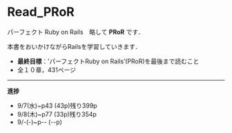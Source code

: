 # Read_PRoR

パーフェクト Ruby on Rails　略して **PRoR** です．

本書をおいかけながらRailsを学習していきます．

* **最終目標**：’パーフェクトRuby on Rails’(PRoR)を最後まで読むこと
* 全１０章，431ページ

***

**進捗**

* 9/7(水)~p43 (43p)残り399p
* 9/8(木)~p77 (33p)残り354p
* 9/-(-)~p-- (--p)
